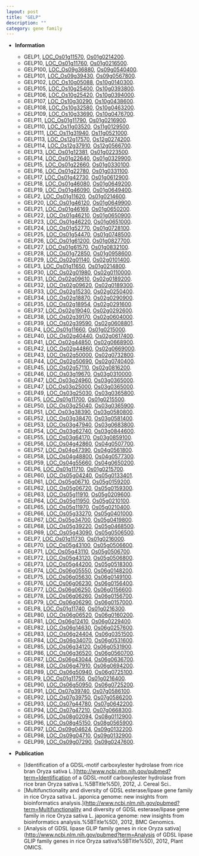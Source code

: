 ```yaml
---
layout: post
title: "GELP"
description: ""
category: gene family
---
```


* **Information**  
    + GELP1, [LOC_Os01g11570](http://rice.uga.edu/cgi-bin/ORF_infopage.cgi?orf=LOC_Os01g11570), [Os01g0214200](https://rapdb.dna.affrc.go.jp/locus/?name=Os01g0214200).
    + GELP10, [LOC_Os01g11760](http://rice.uga.edu/cgi-bin/ORF_infopage.cgi?orf=LOC_Os01g11760), [Os01g0216500](https://rapdb.dna.affrc.go.jp/locus/?name=Os01g0216500).
    + GELP100, [LOC_Os09g36880](http://rice.uga.edu/cgi-bin/ORF_infopage.cgi?orf=LOC_Os09g36880), [Os09g0540400](https://rapdb.dna.affrc.go.jp/locus/?name=Os09g0540400).
    + GELP101, [LOC_Os09g39430](http://rice.uga.edu/cgi-bin/ORF_infopage.cgi?orf=LOC_Os09g39430), [Os09g0567800](https://rapdb.dna.affrc.go.jp/locus/?name=Os09g0567800).
    + GELP102, [LOC_Os10g05088](http://rice.uga.edu/cgi-bin/ORF_infopage.cgi?orf=LOC_Os10g05088), [Os10g0140300](https://rapdb.dna.affrc.go.jp/locus/?name=Os10g0140300).
    + GELP105, [LOC_Os10g25400](http://rice.uga.edu/cgi-bin/ORF_infopage.cgi?orf=LOC_Os10g25400), [Os10g0393800](https://rapdb.dna.affrc.go.jp/locus/?name=Os10g0393800).
    + GELP106, [LOC_Os10g25420](http://rice.uga.edu/cgi-bin/ORF_infopage.cgi?orf=LOC_Os10g25420), [Os10g0394000](https://rapdb.dna.affrc.go.jp/locus/?name=Os10g0394000).
    + GELP107, [LOC_Os10g30290](http://rice.uga.edu/cgi-bin/ORF_infopage.cgi?orf=LOC_Os10g30290), [Os10g0438600](https://rapdb.dna.affrc.go.jp/locus/?name=Os10g0438600).
    + GELP108, [LOC_Os10g32580](http://rice.uga.edu/cgi-bin/ORF_infopage.cgi?orf=LOC_Os10g32580), [Os10g0463200](https://rapdb.dna.affrc.go.jp/locus/?name=Os10g0463200).
    + GELP109, [LOC_Os10g33690](http://rice.uga.edu/cgi-bin/ORF_infopage.cgi?orf=LOC_Os10g33690), [Os10g0476700](https://rapdb.dna.affrc.go.jp/locus/?name=Os10g0476700).
    + GELP11, [LOC_Os01g11790](http://rice.uga.edu/cgi-bin/ORF_infopage.cgi?orf=LOC_Os01g11790), [Os01g0216900](https://rapdb.dna.affrc.go.jp/locus/?name=Os01g0216900).
    + GELP110, [LOC_Os11g03520](http://rice.uga.edu/cgi-bin/ORF_infopage.cgi?orf=LOC_Os11g03520), [Os11g0129500](https://rapdb.dna.affrc.go.jp/locus/?name=Os11g0129500).
    + GELP111, [LOC_Os11g31940](http://rice.uga.edu/cgi-bin/ORF_infopage.cgi?orf=LOC_Os11g31940), [Os11g0521000](https://rapdb.dna.affrc.go.jp/locus/?name=Os11g0521000).
    + GELP113, [LOC_Os12g17570](http://rice.uga.edu/cgi-bin/ORF_infopage.cgi?orf=LOC_Os12g17570), [Os12g0274200](https://rapdb.dna.affrc.go.jp/locus/?name=Os12g0274200).
    + GELP114, [LOC_Os12g37910](http://rice.uga.edu/cgi-bin/ORF_infopage.cgi?orf=LOC_Os12g37910), [Os12g0566700](https://rapdb.dna.affrc.go.jp/locus/?name=Os12g0566700).
    + GELP13, [LOC_Os01g12381](http://rice.uga.edu/cgi-bin/ORF_infopage.cgi?orf=LOC_Os01g12381), [Os01g0223500](https://rapdb.dna.affrc.go.jp/locus/?name=Os01g0223500).
    + GELP14, [LOC_Os01g22640](http://rice.uga.edu/cgi-bin/ORF_infopage.cgi?orf=LOC_Os01g22640), [Os01g0329900](https://rapdb.dna.affrc.go.jp/locus/?name=Os01g0329900).
    + GELP15, [LOC_Os01g22660](http://rice.uga.edu/cgi-bin/ORF_infopage.cgi?orf=LOC_Os01g22660), [Os01g0330100](https://rapdb.dna.affrc.go.jp/locus/?name=Os01g0330100).
    + GELP16, [LOC_Os01g22780](http://rice.uga.edu/cgi-bin/ORF_infopage.cgi?orf=LOC_Os01g22780), [Os01g0331100](https://rapdb.dna.affrc.go.jp/locus/?name=Os01g0331100).
    + GELP17, [LOC_Os01g42730](http://rice.uga.edu/cgi-bin/ORF_infopage.cgi?orf=LOC_Os01g42730), [Os01g0612900](https://rapdb.dna.affrc.go.jp/locus/?name=Os01g0612900).
    + GELP18, [LOC_Os01g46080](http://rice.uga.edu/cgi-bin/ORF_infopage.cgi?orf=LOC_Os01g46080), [Os01g0649200](https://rapdb.dna.affrc.go.jp/locus/?name=Os01g0649200).
    + GELP19, [LOC_Os01g46090](http://rice.uga.edu/cgi-bin/ORF_infopage.cgi?orf=LOC_Os01g46090), [Os01g0649400](https://rapdb.dna.affrc.go.jp/locus/?name=Os01g0649400).
    + GELP2, [LOC_Os01g11620](http://rice.uga.edu/cgi-bin/ORF_infopage.cgi?orf=LOC_Os01g11620), [Os01g0214600](https://rapdb.dna.affrc.go.jp/locus/?name=Os01g0214600).
    + GELP20, [LOC_Os01g46120](http://rice.uga.edu/cgi-bin/ORF_infopage.cgi?orf=LOC_Os01g46120), [Os01g0649900](https://rapdb.dna.affrc.go.jp/locus/?name=Os01g0649900).
    + GELP21, [LOC_Os01g46169](http://rice.uga.edu/cgi-bin/ORF_infopage.cgi?orf=LOC_Os01g46169), [Os01g0650200](https://rapdb.dna.affrc.go.jp/locus/?name=Os01g0650200).
    + GELP22, [LOC_Os01g46210](http://rice.uga.edu/cgi-bin/ORF_infopage.cgi?orf=LOC_Os01g46210), [Os01g0650900](https://rapdb.dna.affrc.go.jp/locus/?name=Os01g0650900).
    + GELP23, [LOC_Os01g46220](http://rice.uga.edu/cgi-bin/ORF_infopage.cgi?orf=LOC_Os01g46220), [Os01g0651000](https://rapdb.dna.affrc.go.jp/locus/?name=Os01g0651000).
    + GELP24, [LOC_Os01g52770](http://rice.uga.edu/cgi-bin/ORF_infopage.cgi?orf=LOC_Os01g52770), [Os01g0728100](https://rapdb.dna.affrc.go.jp/locus/?name=Os01g0728100).
    + GELP25, [LOC_Os01g54470](http://rice.uga.edu/cgi-bin/ORF_infopage.cgi?orf=LOC_Os01g54470), [Os01g0748500](https://rapdb.dna.affrc.go.jp/locus/?name=Os01g0748500).
    + GELP26, [LOC_Os01g61200](http://rice.uga.edu/cgi-bin/ORF_infopage.cgi?orf=LOC_Os01g61200), [Os01g0827700](https://rapdb.dna.affrc.go.jp/locus/?name=Os01g0827700).
    + GELP27, [LOC_Os01g61570](http://rice.uga.edu/cgi-bin/ORF_infopage.cgi?orf=LOC_Os01g61570), [Os01g0832100](https://rapdb.dna.affrc.go.jp/locus/?name=Os01g0832100).
    + GELP28, [LOC_Os01g72850](http://rice.uga.edu/cgi-bin/ORF_infopage.cgi?orf=LOC_Os01g72850), [Os01g0958600](https://rapdb.dna.affrc.go.jp/locus/?name=Os01g0958600).
    + GELP29, [LOC_Os02g01140](http://rice.uga.edu/cgi-bin/ORF_infopage.cgi?orf=LOC_Os02g01140), [Os02g0101400](https://rapdb.dna.affrc.go.jp/locus/?name=Os02g0101400).
    + GELP3, [LOC_Os01g11650](http://rice.uga.edu/cgi-bin/ORF_infopage.cgi?orf=LOC_Os01g11650), [Os01g0214800](https://rapdb.dna.affrc.go.jp/locus/?name=Os01g0214800).
    + GELP30, [LOC_Os02g01980](http://rice.uga.edu/cgi-bin/ORF_infopage.cgi?orf=LOC_Os02g01980), [Os02g0110000](https://rapdb.dna.affrc.go.jp/locus/?name=Os02g0110000).
    + GELP31, [LOC_Os02g09610](http://rice.uga.edu/cgi-bin/ORF_infopage.cgi?orf=LOC_Os02g09610), [Os02g0189200](https://rapdb.dna.affrc.go.jp/locus/?name=Os02g0189200).
    + GELP32, [LOC_Os02g09620](http://rice.uga.edu/cgi-bin/ORF_infopage.cgi?orf=LOC_Os02g09620), [Os02g0189300](https://rapdb.dna.affrc.go.jp/locus/?name=Os02g0189300).
    + GELP33, [LOC_Os02g15230](http://rice.uga.edu/cgi-bin/ORF_infopage.cgi?orf=LOC_Os02g15230), [Os02g0250400](https://rapdb.dna.affrc.go.jp/locus/?name=Os02g0250400).
    + GELP34, [LOC_Os02g18870](http://rice.uga.edu/cgi-bin/ORF_infopage.cgi?orf=LOC_Os02g18870), [Os02g0290900](https://rapdb.dna.affrc.go.jp/locus/?name=Os02g0290900).
    + GELP35, [LOC_Os02g18954](http://rice.uga.edu/cgi-bin/ORF_infopage.cgi?orf=LOC_Os02g18954), [Os02g0291600](https://rapdb.dna.affrc.go.jp/locus/?name=Os02g0291600).
    + GELP37, [LOC_Os02g19040](http://rice.uga.edu/cgi-bin/ORF_infopage.cgi?orf=LOC_Os02g19040), [Os02g0292600](https://rapdb.dna.affrc.go.jp/locus/?name=Os02g0292600).
    + GELP38, [LOC_Os02g39170](http://rice.uga.edu/cgi-bin/ORF_infopage.cgi?orf=LOC_Os02g39170), [Os02g0604000](https://rapdb.dna.affrc.go.jp/locus/?name=Os02g0604000).
    + GELP39, [LOC_Os02g39590](http://rice.uga.edu/cgi-bin/ORF_infopage.cgi?orf=LOC_Os02g39590), [Os02g0608801](https://rapdb.dna.affrc.go.jp/locus/?name=Os02g0608801).
    + GELP4, [LOC_Os01g11660](http://rice.uga.edu/cgi-bin/ORF_infopage.cgi?orf=LOC_Os01g11660), [Os01g0215000](https://rapdb.dna.affrc.go.jp/locus/?name=Os01g0215000).
    + GELP40, [LOC_Os02g40440](http://rice.uga.edu/cgi-bin/ORF_infopage.cgi?orf=LOC_Os02g40440), [Os02g0617400](https://rapdb.dna.affrc.go.jp/locus/?name=Os02g0617400).
    + GELP41, [LOC_Os02g44850](http://rice.uga.edu/cgi-bin/ORF_infopage.cgi?orf=LOC_Os02g44850), [Os02g0668900](https://rapdb.dna.affrc.go.jp/locus/?name=Os02g0668900).
    + GELP42, [LOC_Os02g44860](http://rice.uga.edu/cgi-bin/ORF_infopage.cgi?orf=LOC_Os02g44860), [Os02g0669000](https://rapdb.dna.affrc.go.jp/locus/?name=Os02g0669000).
    + GELP43, [LOC_Os02g50000](http://rice.uga.edu/cgi-bin/ORF_infopage.cgi?orf=LOC_Os02g50000), [Os02g0732800](https://rapdb.dna.affrc.go.jp/locus/?name=Os02g0732800).
    + GELP44, [LOC_Os02g50690](http://rice.uga.edu/cgi-bin/ORF_infopage.cgi?orf=LOC_Os02g50690), [Os02g0740400](https://rapdb.dna.affrc.go.jp/locus/?name=Os02g0740400).
    + GELP45, [LOC_Os02g57110](http://rice.uga.edu/cgi-bin/ORF_infopage.cgi?orf=LOC_Os02g57110), [Os02g0816200](https://rapdb.dna.affrc.go.jp/locus/?name=Os02g0816200).
    + GELP46, [LOC_Os03g19670](http://rice.uga.edu/cgi-bin/ORF_infopage.cgi?orf=LOC_Os03g19670), [Os03g0310000](https://rapdb.dna.affrc.go.jp/locus/?name=Os03g0310000).
    + GELP47, [LOC_Os03g24960](http://rice.uga.edu/cgi-bin/ORF_infopage.cgi?orf=LOC_Os03g24960), [Os03g0365000](https://rapdb.dna.affrc.go.jp/locus/?name=Os03g0365000).
    + GELP47, [LOC_Os03g25000](http://rice.uga.edu/cgi-bin/ORF_infopage.cgi?orf=LOC_Os03g25000), [Os03g0365000](https://rapdb.dna.affrc.go.jp/locus/?name=Os03g0365000).
    + GELP49, [LOC_Os03g25030](http://rice.uga.edu/cgi-bin/ORF_infopage.cgi?orf=LOC_Os03g25030), [Os03g0365800](https://rapdb.dna.affrc.go.jp/locus/?name=Os03g0365800).
    + GELP5, [LOC_Os01g11700](http://rice.uga.edu/cgi-bin/ORF_infopage.cgi?orf=LOC_Os01g11700), [Os01g0215500](https://rapdb.dna.affrc.go.jp/locus/?name=Os01g0215500).
    + GELP50, [LOC_Os03g25040](http://rice.uga.edu/cgi-bin/ORF_infopage.cgi?orf=LOC_Os03g25040), [Os03g0365900](https://rapdb.dna.affrc.go.jp/locus/?name=Os03g0365900).
    + GELP51, [LOC_Os03g38390](http://rice.uga.edu/cgi-bin/ORF_infopage.cgi?orf=LOC_Os03g38390), [Os03g0580800](https://rapdb.dna.affrc.go.jp/locus/?name=Os03g0580800).
    + GELP52, [LOC_Os03g38470](http://rice.uga.edu/cgi-bin/ORF_infopage.cgi?orf=LOC_Os03g38470), [Os03g0581400](https://rapdb.dna.affrc.go.jp/locus/?name=Os03g0581400).
    + GELP53, [LOC_Os03g47940](http://rice.uga.edu/cgi-bin/ORF_infopage.cgi?orf=LOC_Os03g47940), [Os03g0683800](https://rapdb.dna.affrc.go.jp/locus/?name=Os03g0683800).
    + GELP54, [LOC_Os03g62740](http://rice.uga.edu/cgi-bin/ORF_infopage.cgi?orf=LOC_Os03g62740), [Os03g0844600](https://rapdb.dna.affrc.go.jp/locus/?name=Os03g0844600).
    + GELP55, [LOC_Os03g64170](http://rice.uga.edu/cgi-bin/ORF_infopage.cgi?orf=LOC_Os03g64170), [Os03g0859100](https://rapdb.dna.affrc.go.jp/locus/?name=Os03g0859100).
    + GELP56, [LOC_Os04g42860](http://rice.uga.edu/cgi-bin/ORF_infopage.cgi?orf=LOC_Os04g42860), [Os04g0507700](https://rapdb.dna.affrc.go.jp/locus/?name=Os04g0507700).
    + GELP57, [LOC_Os04g47390](http://rice.uga.edu/cgi-bin/ORF_infopage.cgi?orf=LOC_Os04g47390), [Os04g0561800](https://rapdb.dna.affrc.go.jp/locus/?name=Os04g0561800).
    + GELP58, [LOC_Os04g48800](http://rice.uga.edu/cgi-bin/ORF_infopage.cgi?orf=LOC_Os04g48800), [Os04g0577300](https://rapdb.dna.affrc.go.jp/locus/?name=Os04g0577300).
    + GELP59, [LOC_Os04g55660](http://rice.uga.edu/cgi-bin/ORF_infopage.cgi?orf=LOC_Os04g55660), [Os04g0650200](https://rapdb.dna.affrc.go.jp/locus/?name=Os04g0650200).
    + GELP6, [LOC_Os01g11710](http://rice.uga.edu/cgi-bin/ORF_infopage.cgi?orf=LOC_Os01g11710), [Os01g0215700](https://rapdb.dna.affrc.go.jp/locus/?name=Os01g0215700).
    + GELP60, [LOC_Os05g04240](http://rice.uga.edu/cgi-bin/ORF_infopage.cgi?orf=LOC_Os05g04240), [Os05g0133401](https://rapdb.dna.affrc.go.jp/locus/?name=Os05g0133401).
    + GELP61, [LOC_Os05g06710](http://rice.uga.edu/cgi-bin/ORF_infopage.cgi?orf=LOC_Os05g06710), [Os05g0159200](https://rapdb.dna.affrc.go.jp/locus/?name=Os05g0159200).
    + GELP62, [LOC_Os05g06720](http://rice.uga.edu/cgi-bin/ORF_infopage.cgi?orf=LOC_Os05g06720), [Os05g0159300](https://rapdb.dna.affrc.go.jp/locus/?name=Os05g0159300).
    + GELP63, [LOC_Os05g11910](http://rice.uga.edu/cgi-bin/ORF_infopage.cgi?orf=LOC_Os05g11910), [Os05g0209600](https://rapdb.dna.affrc.go.jp/locus/?name=Os05g0209600).
    + GELP64, [LOC_Os05g11950](http://rice.uga.edu/cgi-bin/ORF_infopage.cgi?orf=LOC_Os05g11950), [Os05g0210100](https://rapdb.dna.affrc.go.jp/locus/?name=Os05g0210100).
    + GELP65, [LOC_Os05g11970](http://rice.uga.edu/cgi-bin/ORF_infopage.cgi?orf=LOC_Os05g11970), [Os05g0210400](https://rapdb.dna.affrc.go.jp/locus/?name=Os05g0210400).
    + GELP66, [LOC_Os05g33270](http://rice.uga.edu/cgi-bin/ORF_infopage.cgi?orf=LOC_Os05g33270), [Os05g0401000](https://rapdb.dna.affrc.go.jp/locus/?name=Os05g0401000).
    + GELP67, [LOC_Os05g34700](http://rice.uga.edu/cgi-bin/ORF_infopage.cgi?orf=LOC_Os05g34700), [Os05g0419800](https://rapdb.dna.affrc.go.jp/locus/?name=Os05g0419800).
    + GELP68, [LOC_Os05g39220](http://rice.uga.edu/cgi-bin/ORF_infopage.cgi?orf=LOC_Os05g39220), [Os05g0468500](https://rapdb.dna.affrc.go.jp/locus/?name=Os05g0468500).
    + GELP69, [LOC_Os05g43090](http://rice.uga.edu/cgi-bin/ORF_infopage.cgi?orf=LOC_Os05g43090), [Os05g0506500](https://rapdb.dna.affrc.go.jp/locus/?name=Os05g0506500).
    + GELP7, [LOC_Os01g11730](http://rice.uga.edu/cgi-bin/ORF_infopage.cgi?orf=LOC_Os01g11730), [Os01g0216000](https://rapdb.dna.affrc.go.jp/locus/?name=Os01g0216000).
    + GELP70, [LOC_Os05g43100](http://rice.uga.edu/cgi-bin/ORF_infopage.cgi?orf=LOC_Os05g43100), [Os05g0506600](https://rapdb.dna.affrc.go.jp/locus/?name=Os05g0506600).
    + GELP71, [LOC_Os05g43110](http://rice.uga.edu/cgi-bin/ORF_infopage.cgi?orf=LOC_Os05g43110), [Os05g0506700](https://rapdb.dna.affrc.go.jp/locus/?name=Os05g0506700).
    + GELP72, [LOC_Os05g43120](http://rice.uga.edu/cgi-bin/ORF_infopage.cgi?orf=LOC_Os05g43120), [Os05g0506800](https://rapdb.dna.affrc.go.jp/locus/?name=Os05g0506800).
    + GELP73, [LOC_Os05g44200](http://rice.uga.edu/cgi-bin/ORF_infopage.cgi?orf=LOC_Os05g44200), [Os05g0518300](https://rapdb.dna.affrc.go.jp/locus/?name=Os05g0518300).
    + GELP74, [LOC_Os06g05550](http://rice.uga.edu/cgi-bin/ORF_infopage.cgi?orf=LOC_Os06g05550), [Os06g0148200](https://rapdb.dna.affrc.go.jp/locus/?name=Os06g0148200).
    + GELP75, [LOC_Os06g05630](http://rice.uga.edu/cgi-bin/ORF_infopage.cgi?orf=LOC_Os06g05630), [Os06g0149100](https://rapdb.dna.affrc.go.jp/locus/?name=Os06g0149100).
    + GELP76, [LOC_Os06g06230](http://rice.uga.edu/cgi-bin/ORF_infopage.cgi?orf=LOC_Os06g06230), [Os06g0156400](https://rapdb.dna.affrc.go.jp/locus/?name=Os06g0156400).
    + GELP77, [LOC_Os06g06250](http://rice.uga.edu/cgi-bin/ORF_infopage.cgi?orf=LOC_Os06g06250), [Os06g0156600](https://rapdb.dna.affrc.go.jp/locus/?name=Os06g0156600).
    + GELP78, [LOC_Os06g06260](http://rice.uga.edu/cgi-bin/ORF_infopage.cgi?orf=LOC_Os06g06260), [Os06g0156700](https://rapdb.dna.affrc.go.jp/locus/?name=Os06g0156700).
    + GELP79, [LOC_Os06g06290](http://rice.uga.edu/cgi-bin/ORF_infopage.cgi?orf=LOC_Os06g06290), [Os06g0157000](https://rapdb.dna.affrc.go.jp/locus/?name=Os06g0157000).
    + GELP8, [LOC_Os01g11740](http://rice.uga.edu/cgi-bin/ORF_infopage.cgi?orf=LOC_Os01g11740), [Os01g0216300](https://rapdb.dna.affrc.go.jp/locus/?name=Os01g0216300).
    + GELP80, [LOC_Os06g06520](http://rice.uga.edu/cgi-bin/ORF_infopage.cgi?orf=LOC_Os06g06520), [Os06g0160200](https://rapdb.dna.affrc.go.jp/locus/?name=Os06g0160200).
    + GELP81, [LOC_Os06g12410](http://rice.uga.edu/cgi-bin/ORF_infopage.cgi?orf=LOC_Os06g12410), [Os06g0229400](https://rapdb.dna.affrc.go.jp/locus/?name=Os06g0229400).
    + GELP82, [LOC_Os06g14630](http://rice.uga.edu/cgi-bin/ORF_infopage.cgi?orf=LOC_Os06g14630), [Os06g0257600](https://rapdb.dna.affrc.go.jp/locus/?name=Os06g0257600).
    + GELP83, [LOC_Os06g24404](http://rice.uga.edu/cgi-bin/ORF_infopage.cgi?orf=LOC_Os06g24404), [Os06g0351500](https://rapdb.dna.affrc.go.jp/locus/?name=Os06g0351500).
    + GELP84, [LOC_Os06g34070](http://rice.uga.edu/cgi-bin/ORF_infopage.cgi?orf=LOC_Os06g34070), [Os06g0531600](https://rapdb.dna.affrc.go.jp/locus/?name=Os06g0531600).
    + GELP85, [LOC_Os06g34120](http://rice.uga.edu/cgi-bin/ORF_infopage.cgi?orf=LOC_Os06g34120), [Os06g0531900](https://rapdb.dna.affrc.go.jp/locus/?name=Os06g0531900).
    + GELP86, [LOC_Os06g36520](http://rice.uga.edu/cgi-bin/ORF_infopage.cgi?orf=LOC_Os06g36520), [Os06g0560700](https://rapdb.dna.affrc.go.jp/locus/?name=Os06g0560700).
    + GELP87, [LOC_Os06g43044](http://rice.uga.edu/cgi-bin/ORF_infopage.cgi?orf=LOC_Os06g43044), [Os06g0636700](https://rapdb.dna.affrc.go.jp/locus/?name=Os06g0636700).
    + GELP88, [LOC_Os06g47910](http://rice.uga.edu/cgi-bin/ORF_infopage.cgi?orf=LOC_Os06g47910), [Os06g0694200](https://rapdb.dna.affrc.go.jp/locus/?name=Os06g0694200).
    + GELP89, [LOC_Os06g50940](http://rice.uga.edu/cgi-bin/ORF_infopage.cgi?orf=LOC_Os06g50940), [Os06g0725100](https://rapdb.dna.affrc.go.jp/locus/?name=Os06g0725100).
    + GELP9, [LOC_Os01g11750](http://rice.uga.edu/cgi-bin/ORF_infopage.cgi?orf=LOC_Os01g11750), [Os01g0216400](https://rapdb.dna.affrc.go.jp/locus/?name=Os01g0216400).
    + GELP90, [LOC_Os06g50950](http://rice.uga.edu/cgi-bin/ORF_infopage.cgi?orf=LOC_Os06g50950), [Os06g0725200](https://rapdb.dna.affrc.go.jp/locus/?name=Os06g0725200).
    + GELP91, [LOC_Os07g39740](http://rice.uga.edu/cgi-bin/ORF_infopage.cgi?orf=LOC_Os07g39740), [Os07g0586100](https://rapdb.dna.affrc.go.jp/locus/?name=Os07g0586100).
    + GELP92, [LOC_Os07g39750](http://rice.uga.edu/cgi-bin/ORF_infopage.cgi?orf=LOC_Os07g39750), [Os07g0586200](https://rapdb.dna.affrc.go.jp/locus/?name=Os07g0586200).
    + GELP93, [LOC_Os07g44780](http://rice.uga.edu/cgi-bin/ORF_infopage.cgi?orf=LOC_Os07g44780), [Os07g0642200](https://rapdb.dna.affrc.go.jp/locus/?name=Os07g0642200).
    + GELP94, [LOC_Os07g47210](http://rice.uga.edu/cgi-bin/ORF_infopage.cgi?orf=LOC_Os07g47210), [Os07g0668300](https://rapdb.dna.affrc.go.jp/locus/?name=Os07g0668300).
    + GELP95, [LOC_Os08g02094](http://rice.uga.edu/cgi-bin/ORF_infopage.cgi?orf=LOC_Os08g02094), [Os08g0112900](https://rapdb.dna.affrc.go.jp/locus/?name=Os08g0112900).
    + GELP96, [LOC_Os08g45150](http://rice.uga.edu/cgi-bin/ORF_infopage.cgi?orf=LOC_Os08g45150), [Os08g0565900](https://rapdb.dna.affrc.go.jp/locus/?name=Os08g0565900).
    + GELP97, [LOC_Os09g04624](http://rice.uga.edu/cgi-bin/ORF_infopage.cgi?orf=LOC_Os09g04624), [Os09g0132200](https://rapdb.dna.affrc.go.jp/locus/?name=Os09g0132200).
    + GELP98, [LOC_Os09g04710](http://rice.uga.edu/cgi-bin/ORF_infopage.cgi?orf=LOC_Os09g04710), [Os09g0132900](https://rapdb.dna.affrc.go.jp/locus/?name=Os09g0132900).
    + GELP99, [LOC_Os09g07290](http://rice.uga.edu/cgi-bin/ORF_infopage.cgi?orf=LOC_Os09g07290), [Os09g0247600](https://rapdb.dna.affrc.go.jp/locus/?name=Os09g0247600).

* **Publication**  
    + [Identification of a GDSL-motif carboxylester hydrolase from rice bran Oryza sativa L.](http://www.ncbi.nlm.nih.gov/pubmed?term=Identification of a GDSL-motif carboxylester hydrolase from rice bran Oryza sativa L.%5BTitle%5D), 2012, J. Cereal Sci..
    + [Multifunctionality and diversity of GDSL esterase/lipase gene family in rice Oryza sativa L. japonica genome: new insights from bioinformatics analysis.](http://www.ncbi.nlm.nih.gov/pubmed?term=Multifunctionality and diversity of GDSL esterase/lipase gene family in rice Oryza sativa L. japonica genome: new insights from bioinformatics analysis.%5BTitle%5D), 2012, BMC Genomics.
    + [Analysis of GDSL lipase GLIP family genes in rice Oryza sativa](http://www.ncbi.nlm.nih.gov/pubmed?term=Analysis of GDSL lipase GLIP family genes in rice Oryza sativa%5BTitle%5D), 2012, Plant OMICS.


